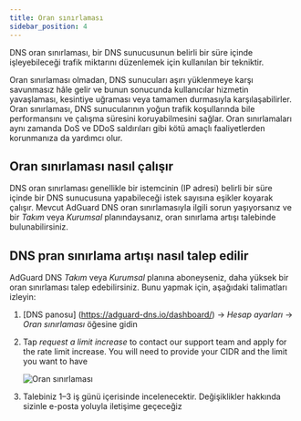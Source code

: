 ```yaml
---
title: Oran sınırlaması
sidebar_position: 4
---
```


DNS oran sınırlaması, bir DNS sunucusunun belirli bir süre içinde işleyebileceği trafik miktarını düzenlemek için kullanılan bir tekniktir.

Oran sınırlaması olmadan, DNS sunucuları aşırı yüklenmeye karşı savunmasız hâle gelir ve bunun sonucunda kullanıcılar hizmetin yavaşlaması, kesintiye uğraması veya tamamen durmasıyla karşılaşabilirler. Oran sınırlaması, DNS sunucularının yoğun trafik koşullarında bile performansını ve çalışma süresini koruyabilmesini sağlar. Oran sınırlamaları aynı zamanda DoS ve DDoS saldırıları gibi kötü amaçlı faaliyetlerden korunmanıza da yardımcı olur.

## Oran sınırlaması nasıl çalışır

DNS oran sınırlaması genellikle bir istemcinin (IP adresi) belirli bir süre içinde bir DNS sunucusuna yapabileceği istek sayısına eşikler koyarak çalışır. Mevcut AdGuard DNS oran sınırlamasıyla ilgili sorun yaşıyorsanız ve bir _Takım_ veya _Kurumsal_ planındaysanız, oran sınırlama artışı talebinde bulunabilirsiniz.

## DNS pran sınırlama artışı nasıl talep edilir

AdGuard DNS _Takım_ veya _Kurumsal_ planına aboneyseniz, daha yüksek bir oran sınırlaması talep edebilirsiniz. Bunu yapmak için, aşağıdaki talimatları izleyin:

1. [DNS panosu] (https://adguard-dns.io/dashboard/) → _Hesap ayarları_ → _Oran sınırlaması_ öğesine gidin

2. Tap _request a limit increase_ to contact our support team and apply for the rate limit increase. You will need to provide your CIDR and the limit you want to have

   ![Oran sınırlaması](https://cdn.adtidy.org/content/kb/dns/private/rate_limit.png)

3. Talebiniz 1–3 iş günü içerisinde incelenecektir. Değişiklikler hakkında sizinle e-posta yoluyla iletişime geçeceğiz
